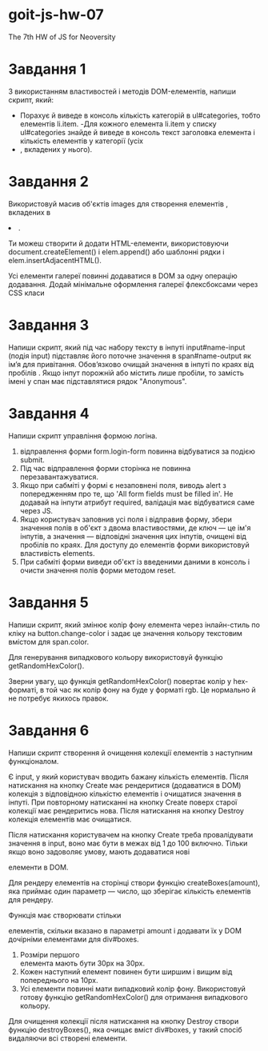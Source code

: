 # goit-js-hw-07

The 7th HW of JS for Neoversity

# Завдання 1

З використанням властивостей і методів DOM-елементів, напиши скрипт, який:

- Порахує й виведе в консоль кількість категорій в ul#categories, тобто елементів li.item. -Для кожного елемента li.item
  у списку ul#categories знайде й виведе в консоль текст заголовка елемента і кількість елементів у категорії (усіх
  <li>, вкладених у нього).

# Завдання 2

Використовуй масив об'єктів images для створення елементів <img>, вкладених в <li>.

Ти можеш створити й додати HTML-елементи, використовуючи document.createElement() і elem.append() або шаблонні рядки і
elem.insertAdjacentHTML().

Усі елементи галереї повинні додаватися в DOM за одну операцію додавання. Додай мінімальне оформлення галереї
флексбоксами через CSS класи

# Завдання 3

Напиши скрипт, який під час набору тексту в інпуті input#name-input (подія input) підставляє його поточне значення в
span#name-output як ім’я для привітання. Обов’язково очищай значення в інпуті по краях від пробілів . Якщо інпут
порожній або містить лише пробіли, то замість імені у спан має підставлятися рядок "Anonymous".

# Завдання 4

Напиши скрипт управління формою логіна.

1. відправлення форми form.login-form повинна відбуватися за подією submit.
2. Під час відправлення форми сторінка не повинна перезавантажуватися.
3. Якщо при сабміті у формі є незаповнені поля, виводь alert з попередженням про те, що 'All form fields must be filled
   in'. Не додавай на інпути атрибут required, валідація має відбуватися саме через JS.
4. Якщо користувач заповнив усі поля і відправив форму, збери значення полів в об'єкт з двома властивостями, де ключ —
   це ім'я інпутів, а значення — відповідні значення цих інпутів, очищені від пробілів по краях. Для доступу до
   елементів форми використовуй властивість elements.
5. При сабміті форми виведи об'єкт із введеними даними в консоль і очисти значення полів форми методом reset.

# Завдання 5

Напиши скрипт, який змінює колір фону елемента <body> через інлайн-стиль по кліку на button.change-color і задає це
значення кольору текстовим вмістом для span.color.

Для генерування випадкового кольору використовуй функцію getRandomHexColor().

Зверни увагу, що функція getRandomHexColor() повертає колір у hex-форматі, в той час як колір фону на <body> буде у
форматі rgb. Це нормально й не потребує якихось правок.

# Завдання 6

Напиши скрипт створення й очищення колекції елементів з наступним функціоналом.

Є input, у який користувач вводить бажану кількість елементів. Після натискання на кнопку Create має рендеритися
(додаватися в DOM) колекція з відповідною кількістю елементів і очищатися значення в інпуті. При повторному натисканні
на кнопку Create поверх старої колекції має рендеритись нова. Після натискання на кнопку Destroy колекція елементів має
очищатися.

Після натискання користувачем на кнопку Create треба провалідувати значення в input, воно має бути в межах від 1 до 100
включно. Тільки якщо воно задоволяє умову, мають додаватися нові <div> елементи в DOM.

Для рендеру елементів на сторінці створи функцію createBoxes(amount), яка приймає один параметр — число, що зберігає
кількість елементів для рендеру.

Функція має створювати стільки <div> елементів, скільки вказано в параметрі amount і додавати їх у DOM дочірніми
елементами для div#boxes.

1. Розміри першого <div> елемента мають бути 30px на 30px.
2. Кожен наступний елемент повинен бути ширшим і вищим від попереднього на 10px.
3. Усі елементи повинні мати випадковий колір фону. Використовуй готову функцію getRandomHexColor() для отримання
   випадкового кольору.

Для очищення колекції після натискання на кнопку Destroy створи функцію destroyBoxes(), яка очищає вміст div#boxes, у
такий спосіб видаляючи всі створені елементи.
